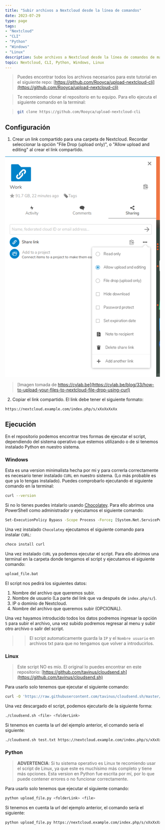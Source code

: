 ```yaml
---
title: "Subir archivos a Nextcloud desde la línea de comandos"
date: 2023-07-29
type: page
tags: 
- "Nextcloud"
- "CLI"
- "Python"
- "Windows"
- "Linux"
description: Sube archivos a Nextcloud desde la línea de comandos de manera rápida y sencilla.
topic: Nextcloud, CLI, Python, Windows, Linux
---
```


> Puedes encontrar todos los archivos necesarios para este tutorial en el siguiente repo: [https://github.com/Rooyca/upload-nextcloud-cli](https://github.com/Rooyca/upload-nextcloud-cli)

> Te recomiendo clonar el repositorio en tu equipo. Para ello ejecuta el siguiente comando en la terminal:

> ```bash
> git clone https://github.com/Rooyca/upload-nextcloud-cli
> ```

## Configuración

1. Crear un link compartido para una carpeta de Nextcloud. Recordar seleccionar la opción "File Drop (upload only)", o "Allow upload and editing" al crear el link compartido.

![Crear link compartido](upload_nextcloud_cli.png)

> [Imagen tomada de https://cylab.be](https://cylab.be/blog/33/how-to-upload-your-files-to-nextcloud-file-drop-using-curl)

2. Copiar el link compartido. El link debe tener el siguiente formato:

```bash
https://nextcloud.example.com/index.php/s/xXxXxXxXx
```

## Ejecución

En el repositorio podemos encontrar tres formas de ejecutar el script, dependiendo del sistema operativo que estemos utilizando o de si tenemos instalado Python en nuestro sistema.

### Windows

Esta es una version minimalista hecha por mi y para correrla correctamente es necesario tener instalado `CURL` en nuestro sistema. (Lo más probable es que ya lo tengas instalado). Puedes comprobarlo ejecutando el siguiente comando en la terminal:

```bash
curl --version
```

Si no lo tienes puedes intalarlo usando [Chocolatey](https://chocolatey.org/install). Para ello abrimos una PowerShell como administrador y ejecutamos el siguiente comando:

```bash
Set-ExecutionPolicy Bypass -Scope Process -Force; [System.Net.ServicePointManager]::SecurityProtocol = [System.Net.ServicePointManager]::SecurityProtocol -bor 3072; iex ((New-Object System.Net.WebClient).DownloadString('https://community.chocolatey.org/install.ps1'))
```

Una vez instalado `Chocolatey` ejecutamos el siguiente comando para instalar `CURL`:

```bash
choco install curl
```

Una vez instalado `CURL` ya podemos ejecutar el script. Para ello abrimos una terminal en la carpeta donde tengamos el script y ejecutamos el siguiente comando:

```bash
upload_file.bat
```

El script nos pedirá los siguientes datos:

1. Nombre del archivo que queremos subir.
2. Nombre de usuario (La parte del link que va después de `index.php/s/`).
3. IP o dominio de Nextcloud.
4. Nombre del archivo que queremos subir (OPCIONAL).

Una vez hayamos introducido todos los datos podremos ingresar la opción `5` para subir el archivo, una vez subido podremos regresar al menu y subir otro archivo o salir del script.

>> El script automaticamente guarda la `IP` y el `Nombre usuario` en archivos txt para que no tengamos que volver a introducirlos.

### Linux

> Este script NO es mío. El original lo puedes encontrar en este repositorio: [https://github.com/tavinus/cloudsend.sh](https://github.com/tavinus/cloudsend.sh)

Para usarlo solo tenemos que ejecutar el siguiente comando:

```bash
curl -O 'https://raw.githubusercontent.com/tavinus/cloudsend.sh/master/cloudsend.sh' && chmod +x cloudsend.sh
```

Una vez descargado el script, podemos ejecutarlo de la siguiente forma:

```bash
./cloudsend.sh <file> <folderLink>
```

Si tenemos en cuenta la url del ejemplo anterior, el comando sería el siguiente:

```bash
./cloudsend.sh test.txt https://nextcloud.example.com/index.php/s/xXxXxXxXx
```

### Python

> **ADVERTENCIA**: Si tu sistema operativo es Linux te recomiendo usar el script de Linux, ya que este es muchísimo más completo y tiene más opciones. Esta version en Python fue escrita por mí, por lo que puede contener errores o no funcionar correctamente.

Para usarlo solo tenemos que ejecutar el siguiente comando:

```bash
python upload_file.py <folderLink> <file>
```

Si tenemos en cuenta la url del ejemplo anterior, el comando sería el siguiente:

```bash
python upload_file.py https://nextcloud.example.com/index.php/s/xXxXxXxXx test.txt
```
